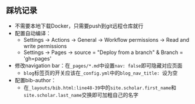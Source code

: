 ## 踩坑记录

* 不需要本地下载Docker，只需要push到git远程仓库就行
* 配置自动编译：
    - Settings -> Actions -> General -> Workflow permissions -> Read and write permissions
    - Settings -> Pages -> source = "Deploy from a branch" & Branch = 'gh=pages'
* 修改navigation bar：在`_pages/*.md`中设置`nav: false`即可隐藏对应页面
    - `blog`标签页的开关应该在`_config.yml`中的`blog_nav_title: `设为空
* 配置bib-author：
    - 在`_layouts/bib.html:line48-39`中的`site.scholar.first_name`和`site.scholar.last_name`交换即可加粗自己的名字